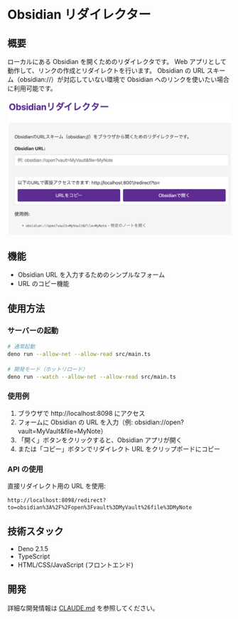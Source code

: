 # Obsidian リダイレクター

## 概要

ローカルにある Obsidian を開くためのリダイレクタです。
Web アプリとして動作して、リンクの作成とリダイレクトを行います。
Obsidian の URL スキーム（obsidian://）が対応していない環境で Obsidian へのリンクを使いたい場合に利用可能です。

![画面](./image.png)

## 機能

- Obsidian URL を入力するためのシンプルなフォーム
- URL のコピー機能

## 使用方法

### サーバーの起動

```bash
# 通常起動
deno run --allow-net --allow-read src/main.ts

# 開発モード（ホットリロード）
deno run --watch --allow-net --allow-read src/main.ts
```

### 使用例

1. ブラウザで http://localhost:8098 にアクセス
2. フォームに Obsidian の URL を入力（例:
   obsidian://open?vault=MyVault&file=MyNote）
3. 「開く」ボタンをクリックすると、Obsidian アプリが開く
4. または「コピー」ボタンでリダイレクト URL をクリップボードにコピー

### API の使用

直接リダイレクト用の URL を使用:

```
http://localhost:8098/redirect?to=obsidian%3A%2F%2Fopen%3Fvault%3DMyVault%26file%3DMyNote
```

## 技術スタック

- Deno 2.1.5
- TypeScript
- HTML/CSS/JavaScript (フロントエンド)

## 開発

詳細な開発情報は [CLAUDE.md](./CLAUDE.md) を参照してください。
